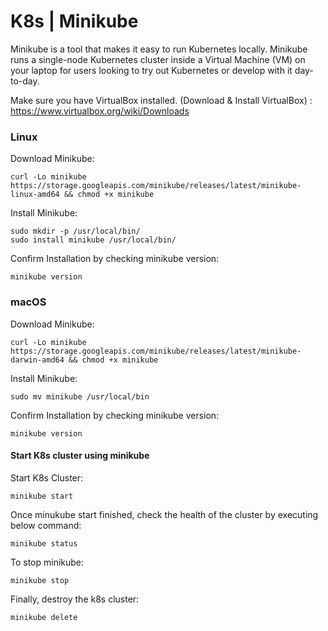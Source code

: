 # K8s | Minikube

Minikube is a tool that makes it easy to run Kubernetes locally. Minikube runs a single-node Kubernetes cluster inside a Virtual Machine (VM) on your laptop for users looking to try out Kubernetes or develop with it day-to-day.

Make sure you have VirtualBox installed.
(Download & Install VirtualBox) : https://www.virtualbox.org/wiki/Downloads

### Linux

Download Minikube:
```shell
curl -Lo minikube https://storage.googleapis.com/minikube/releases/latest/minikube-linux-amd64 && chmod +x minikube
```

Install Minikube:
```shell
sudo mkdir -p /usr/local/bin/
sudo install minikube /usr/local/bin/
```

Confirm Installation by checking minikube version:
```shell
minikube version
```

### macOS

Download Minikube:
```shell
curl -Lo minikube https://storage.googleapis.com/minikube/releases/latest/minikube-darwin-amd64 && chmod +x minikube
```

Install Minikube:
```shell
sudo mv minikube /usr/local/bin
```

Confirm Installation by checking minikube version:
```shell
minikube version
```

#### Start K8s cluster using minikube

Start K8s Cluster:
```shell
minikube start
```

Once minukube start finished, check the health of the cluster by executing below command:
```shell
minikube status
```

To stop minikube:
```shell
minikube stop
```

Finally, destroy the k8s cluster:
```shell
minikube delete
```